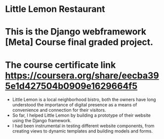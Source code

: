#  Little Lemon Restaurant
# This is the Django webframework [Meta] Course final graded project.

# The course certificate link https://coursera.org/share/eecba395e1d427504b0909e1629664f5

* Little Lemon is a local neighborhood bistro, both the owners have long understood the importance of digital presence as a means of convenience and connection for their visitors.
* So far, I helped Little Lemon by building a prototype of their website using the Django framework.
* I had been instrumental in testing different website components, from creating views to dynamic templates and building models and forms.
